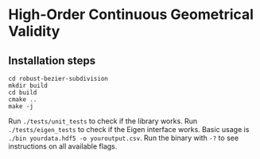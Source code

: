 # High-Order Continuous Geometrical Validity
## Installation steps
```
cd robust-bezier-subdivision
mkdir build
cd build
cmake ..
make -j
```

Run `./tests/unit_tests` to check if the library works.
Run `./tests/eigen_tests` to check if the Eigen interface works.
Basic usage is `./bin yourdata.hdf5 -o youroutput.csv`.
Run the binary with `-?` to see instructions on all available flags.